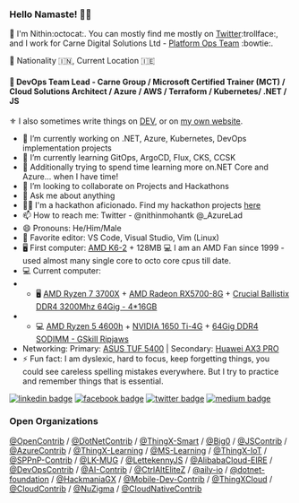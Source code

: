 ### Hello Namaste! 👋🏻 

:name_badge: I'm Nithin:octocat:. You can mostly find me mostly on [Twitter](https://twitter.com/nithinmohantk):trollface:, and I work for Carne Digital Solutions Ltd  - [Platform Ops Team](https://www.carnegroup.com) :bowtie:. 

:triangular_flag_on_post: Nationality :india:, Current Location :ireland:

#### :trident: DevOps Team Lead - Carne Group / Microsoft Certified Trainer (MCT) / Cloud Solutions Architect / Azure / AWS / Terraform / Kubernetes/ .NET / JS

:fleur_de_lis: I also sometimes write things on [DEV](https://dev.to/nithinmohantk), or on [my own website](https://www.nithinz.dev). 

- 🔭 I’m currently working on .NET, Azure, Kubernetes, DevOps implementation projects
- 🌱 I’m currently learning GitOps, ArgoCD, Flux, CKS, CCSK
- 🌱 Additionally trying to spend time learning more on.NET Core and Azure... when I have time!
- 👯 I’m looking to collaborate on Projects and Hackathons
- 💬 Ask me about anything
- 👩‍💻 I'm a hackathon aficionado. Find my hackathon projects [here](https://github.com/nithinmohantk)
- 📫 How to reach me: Twitter - @nithinmohantk @_AzureLad
- 😄 Pronouns: He/Him/Male
- 📝 Favorite editor: VS Code, Visual Studio, Vim (Linux)
- 🖥️ First computer: [AMD K6-2](https://en.wikipedia.org/wiki/AMD_K6-2) + 128MB  💻 I am an AMD Fan since 1999 - used almost many single core to octo core cpus till date. 
- 💻 Current computer: 
- - 🖥️ [AMD Ryzen 7 3700X](https://www.amd.com/en/products/cpu/amd-ryzen-7-3700x) + [AMD Radeon RX5700-8G](https://www.techpowerup.com/vgabios/217058/xfx-rx5700-8192-191118) + [Crucial Ballistix DDR4 3200Mhz 64Gig - 4*16GB](https://www.techpowerup.com/review/crucial-ballistix-gaming-memory-ddr4-3200-mhz-cl16/)
- - 💻 [AMD Ryzen 5 4600h](https://www.amd.com/en/products/apu/amd-ryzen-5-4600h) + [NVIDIA 1650 Ti-4G](https://www.techpowerup.com/gpu-specs/geforce-gtx-1650-ti-mobile.c3517) + [64Gig DDR4 SODIMM - GSkill Ripjaws](https://www.memoryc.com/32156-64gb-g-skill-3200mhz-ddr4-so-dimm-laptop-memory-upgrade-kit-cl22-1-20v-pc4-25600-ripjaws-2x-32gb.html)
- Networking: Primary: [ASUS TUF 5400](https://www.asus.com/Networking-IoT-Servers/WiFi-Routers/ASUS-Gaming-Routers/TUF-Gaming-AX5400/)  | Secondary: [Huawei AX3 PRO](https://consumer.huawei.com/en/routers/ax3-quad-core/)
- ⚡ Fun fact: I am dyslexic, hard to focus, keep forgetting things, you could see careless spelling mistakes everywhere. But I try to practice and remember things that is essential. 

[![linkedin badge](https://img.shields.io/badge/nithinmohantk-(azurelad)-blue?style=flat&logo=linkedin)](https://www.linkedin.com/in/nithinmohantk/)
[![facebook badge](https://img.shields.io/badge/nithinmohantk-(azurelad)-blue?style=flat&logo=facebook)](https://facebook.com/nithinmohantk)
[![twitter badge](https://img.shields.io/badge/nithinmohantk-(azurelad)-blue?style=flat&logo=twitter)](https://twitter.com/nithinmohantk)
[![medium badge](https://img.shields.io/badge/nithinmohantk-(azurelad)-blue?style=flat&logo=web)](https://www.nithinz.dev)

### Open Organizations 
[@OpenContrib](https://github.com/OpenContrib) / [@DotNetContrib](https://github.com/DotNetContrib) / [@ThingX-Smart](https://github.com/ThingX-Smart) / [@Big0](https://github.com/Bio0)  / [@JSContrib](https://github.com/JSContrib)  / [@AzureContrib](https://github.com/AzureContrib)  / [@ThingX-Learning](https://github.com/ThingX-Learning)  / [@MS-Learning](https://github.com/MS-Learning)  / [@ThingX-IoT](https://github.com/ThingX-IoT)  / [@SPPnP-Contrib](https://github.com/SPPnP-Contrib)  / [@LK-MUG](https://github.com/LK-MUG)  / [@LettekennyJS](https://github.com/LettekennyJS)  / [@AlibabaCloud-EIRE](https://github.com/AlibabaCloud-EIRE)   / [@DevOpsContrib](https://github.com/DevOpsContrib)  / [@AI-Contrib](https://github.com/AI-Contrib)  / [@CtrlAltEliteZ](https://github.com/CtrlAltEliteZ)  / [@aily-io](https://github.com/aily-io)  /  [@dotnet-foundation](https://github.com/dotnet-foundation)  / [@HackmaniaGX](https://github.com/HackmaniaGX)  /  [@Mobile-Dev-Contrib](https://github.com/Mobile-Dev-Contrib)  /  [@ThingXCloud](https://github.com/ThingXCloud)  / [@CloudContrib](https://github.com/CloudContrib)  / [@NuZigma](https://github.com/NuZigma)  / [@CloudNativeContrib](https://github.com/CloudNativeContrib)

